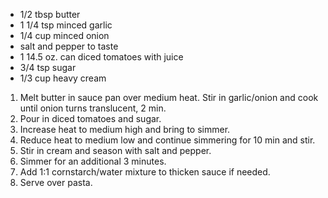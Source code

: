 * 1/2 tbsp butter
* 1 1/4 tsp minced garlic
* 1/4 cup minced onion
* salt and pepper to taste
* 1 14.5 oz. can diced tomatoes with juice
* 3/4 tsp sugar
* 1/3 cup heavy cream


1. Melt butter in sauce pan over medium heat.  Stir in garlic/onion and cook until onion turns translucent, 2 min.
2. Pour in diced tomatoes and sugar.
3. Increase heat to medium high and bring to simmer.
4. Reduce heat to medium low and continue simmering for 10 min and stir.
5. Stir in cream and season with salt and pepper.
6. Simmer for an additional 3 minutes.
7. Add 1:1 cornstarch/water mixture to thicken sauce if needed.
8. Serve over pasta.

